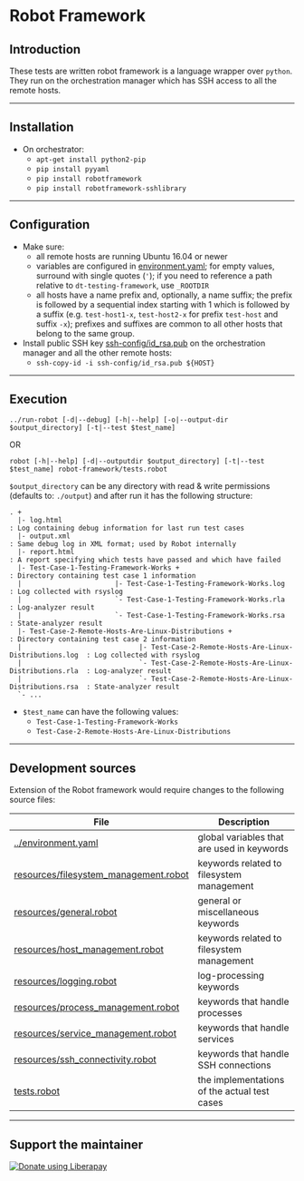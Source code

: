 # Robot Framework

## Introduction
These tests are written robot framework is a language wrapper over `python`.
They run on the orchestration manager which has SSH access to all the remote
hosts.

---


## Installation
* On orchestrator:
    * `apt-get install python2-pip`
    * `pip install pyyaml`
    * `pip install robotframework`
    * `pip install robotframework-sshlibrary`

---


## Configuration
* Make sure:
    * all remote hosts are running Ubuntu 16.04 or newer
    * variables are configured in [environment.yaml](../environment.yaml); for
empty values, surround with single quotes (`'`); if you need to reference a path
relative to `dt-testing-framework`, use `_ROOTDIR`
    * all hosts have a name prefix and, optionally, a name suffix; the prefix is
followed by a sequential index starting with 1 which is followed by a suffix
(e.g. `test-host1-x`, `test-host2-x` for prefix `test-host` and
suffix `-x`); prefixes and suffixes are common to all other hosts that
belong to the same group.
* Install public SSH key [ssh-config/id_rsa.pub](ssh-config/id_rsa.pub) on the
orchestration manager and all the other remote hosts:
    * `ssh-copy-id -i ssh-config/id_rsa.pub ${HOST}`

---


## Execution
`../run-robot [-d|--debug] [-h|--help] [-o|--output-dir $output_directory] [-t|--test $test_name]`

OR

`robot [-h|--help] [-d|--outputdir $output_directory] [-t|--test $test_name] robot-framework/tests.robot`

`$output_directory` can be any directory with read & write permissions (defaults
to: `./output`) and after run it has the following structure:

```
. +
  |- log.html                                                                            : Log containing debug information for last run test cases
  |- output.xml                                                                          : Same debug log in XML format; used by Robot internally
  |- report.html                                                                         : A report specifying which tests have passed and which have failed
  |- Test-Case-1-Testing-Framework-Works +                                               : Directory containing test case 1 information
  |                       |- Test-Case-1-Testing-Framework-Works.log                     : Log collected with rsyslog
  |                       `- Test-Case-1-Testing-Framework-Works.rla                     : Log-analyzer result
  |                       `- Test-Case-1-Testing-Framework-Works.rsa                     : State-analyzer result
  |- Test-Case-2-Remote-Hosts-Are-Linux-Distributions +                                  : Directory containing test case 2 information
  |                             |- Test-Case-2-Remote-Hosts-Are-Linux-Distributions.log  : Log collected with rsyslog
  |                             `- Test-Case-2-Remote-Hosts-Are-Linux-Distributions.rla  : Log-analyzer result
  |                             `- Test-Case-2-Remote-Hosts-Are-Linux-Distributions.rsa  : State-analyzer result
  `- ...
```

* `$test_name` can have the following values:
    * `Test-Case-1-Testing-Framework-Works`
    * `Test-Case-2-Remote-Hosts-Are-Linux-Distributions`

---


## Development sources
Extension of the Robot framework would require changes to the following source
files:

| File                                                                                 | Description                                              |
|--------------------------------------------------------------------------------------|----------------------------------------------------------|
|  [../environment.yaml](../environment.yaml)                                          |  global variables that are used in keywords              |
|  [resources/filesystem_management.robot](resources/filesystem_management.robot)      |  keywords related to filesystem management               |
|  [resources/general.robot](resources/general.robot)                                  |  general or miscellaneous keywords                       |
|  [resources/host_management.robot](resources/host_management.robot)                  |  keywords related to filesystem management               |
|  [resources/logging.robot](resources/logging.robot)                                  |  log-processing keywords                                 |
|  [resources/process_management.robot](resources/process_management.robot)            |  keywords that handle processes                          |
|  [resources/service_management.robot](resources/service_management.robot)            |  keywords that handle services                           |
|  [resources/ssh_connectivity.robot](resources/ssh_connectivity.robot)                |  keywords that handle SSH connections                    |
|  [tests.robot](tests.robot)                                                          |  the implementations of the actual test cases            |

---


## Support the maintainer

<noscript><a href="https://liberapay.com/andrei/donate"><img alt="Donate using Liberapay" src="https://liberapay.com/assets/widgets/donate.svg"></a></noscript>

